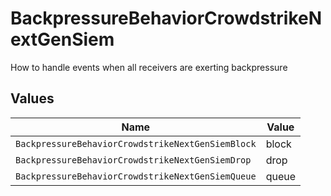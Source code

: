 # BackpressureBehaviorCrowdstrikeNextGenSiem

How to handle events when all receivers are exerting backpressure


## Values

| Name                                              | Value                                             |
| ------------------------------------------------- | ------------------------------------------------- |
| `BackpressureBehaviorCrowdstrikeNextGenSiemBlock` | block                                             |
| `BackpressureBehaviorCrowdstrikeNextGenSiemDrop`  | drop                                              |
| `BackpressureBehaviorCrowdstrikeNextGenSiemQueue` | queue                                             |